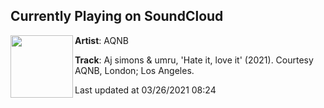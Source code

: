 ## Currently Playing on SoundCloud

[<img align="left" width="100" src="https://i1.sndcdn.com/artworks-9yiItaE0YDfxk1ME-7O8Q5A-t500x500.jpg">](https://soundcloud.com/aqnb/aj-simons-umru-hate-it-love-it-2021-courtesy-aqnb-london-los-angeles)

**Artist**: AQNB 

**Track**: Aj simons & umru, 'Hate it, love it' (2021). Courtesy AQNB, London; Los Angeles.

Last updated at 03/26/2021 08:24
